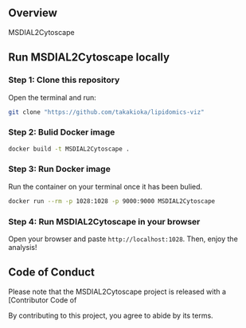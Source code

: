 <!-- badges: start -->



<!-- badges: end -->

## Overview

MSDIAL2Cytoscape



## Run MSDIAL2Cytoscape locally

### Step 1: Clone this repository

Open the terminal and run:

``` bash
git clone "https://github.com/takakioka/lipidomics-viz"
```

### Step 2: Bulid Docker image

``` bash
docker build -t MSDIAL2Cytoscape .
```

### Step 3: Run Docker image

Run the container on your terminal once it has been bulied.

``` bash
docker run --rm -p 1028:1028 -p 9000:9000 MSDIAL2Cytoscape
```

### Step 4: Run MSDIAL2Cytoscape in your browser

Open your browser and paste `http://localhost:1028`. Then, enjoy the
analysis!

## Code of Conduct

Please note that the MSDIAL2Cytoscape project is released with a [Contributor
Code of

By contributing to this project, you agree to abide by its terms.

